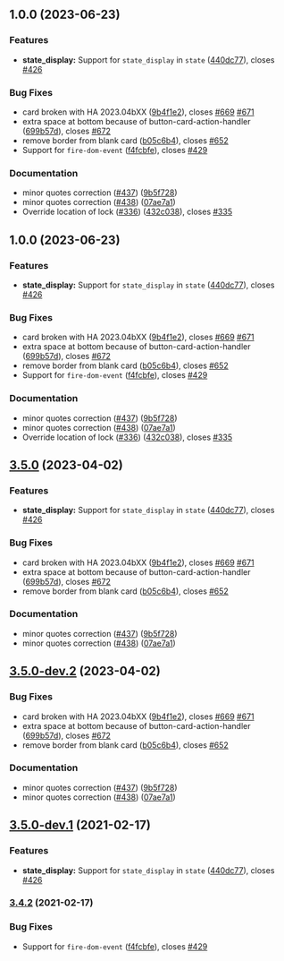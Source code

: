 ## 1.0.0 (2023-06-23)


### Features

* **state_display:** Support for `state_display` in `state` ([440dc77](https://github.com/Dehumanizer77/button-card/commit/440dc77e7e94ee2db2166be5612419426fcf3582)), closes [#426](https://github.com/Dehumanizer77/button-card/issues/426)


### Bug Fixes

* card broken with HA 2023.04bXX ([9b4f1e2](https://github.com/Dehumanizer77/button-card/commit/9b4f1e23be55a11e7c520e49cbd366380cdba23e)), closes [#669](https://github.com/Dehumanizer77/button-card/issues/669) [#671](https://github.com/Dehumanizer77/button-card/issues/671)
* extra space at bottom because of button-card-action-handler ([699b57d](https://github.com/Dehumanizer77/button-card/commit/699b57d5fce3cd9f9d26b9e1b23fa086239f9f89)), closes [#672](https://github.com/Dehumanizer77/button-card/issues/672)
* remove border from blank card ([b05c6b4](https://github.com/Dehumanizer77/button-card/commit/b05c6b470b70f1b6e3a4383d561eb17ca8557e14)), closes [#652](https://github.com/Dehumanizer77/button-card/issues/652)
* Support for `fire-dom-event` ([f4fcbfe](https://github.com/Dehumanizer77/button-card/commit/f4fcbfe2ee7e5a9f1ca7a550c77767e921e7b802)), closes [#429](https://github.com/Dehumanizer77/button-card/issues/429)


### Documentation

* minor quotes correction ([#437](https://github.com/Dehumanizer77/button-card/issues/437)) ([9b5f728](https://github.com/Dehumanizer77/button-card/commit/9b5f728905692649d50f291e738e807e3f5ac36e))
* minor quotes correction ([#438](https://github.com/Dehumanizer77/button-card/issues/438)) ([07ae7a1](https://github.com/Dehumanizer77/button-card/commit/07ae7a129384da329b6f9cb7af62b78e3c34f16a))
* Override location of lock ([#336](https://github.com/Dehumanizer77/button-card/issues/336)) ([432c038](https://github.com/Dehumanizer77/button-card/commit/432c038daf1b933a6413bbe2bab8dc1365a7dd1f)), closes [#335](https://github.com/Dehumanizer77/button-card/issues/335)

## 1.0.0 (2023-06-23)


### Features

* **state_display:** Support for `state_display` in `state` ([440dc77](https://github.com/Dehumanizer77/button-card/commit/440dc77e7e94ee2db2166be5612419426fcf3582)), closes [#426](https://github.com/Dehumanizer77/button-card/issues/426)


### Bug Fixes

* card broken with HA 2023.04bXX ([9b4f1e2](https://github.com/Dehumanizer77/button-card/commit/9b4f1e23be55a11e7c520e49cbd366380cdba23e)), closes [#669](https://github.com/Dehumanizer77/button-card/issues/669) [#671](https://github.com/Dehumanizer77/button-card/issues/671)
* extra space at bottom because of button-card-action-handler ([699b57d](https://github.com/Dehumanizer77/button-card/commit/699b57d5fce3cd9f9d26b9e1b23fa086239f9f89)), closes [#672](https://github.com/Dehumanizer77/button-card/issues/672)
* remove border from blank card ([b05c6b4](https://github.com/Dehumanizer77/button-card/commit/b05c6b470b70f1b6e3a4383d561eb17ca8557e14)), closes [#652](https://github.com/Dehumanizer77/button-card/issues/652)
* Support for `fire-dom-event` ([f4fcbfe](https://github.com/Dehumanizer77/button-card/commit/f4fcbfe2ee7e5a9f1ca7a550c77767e921e7b802)), closes [#429](https://github.com/Dehumanizer77/button-card/issues/429)


### Documentation

* minor quotes correction ([#437](https://github.com/Dehumanizer77/button-card/issues/437)) ([9b5f728](https://github.com/Dehumanizer77/button-card/commit/9b5f728905692649d50f291e738e807e3f5ac36e))
* minor quotes correction ([#438](https://github.com/Dehumanizer77/button-card/issues/438)) ([07ae7a1](https://github.com/Dehumanizer77/button-card/commit/07ae7a129384da329b6f9cb7af62b78e3c34f16a))
* Override location of lock ([#336](https://github.com/Dehumanizer77/button-card/issues/336)) ([432c038](https://github.com/Dehumanizer77/button-card/commit/432c038daf1b933a6413bbe2bab8dc1365a7dd1f)), closes [#335](https://github.com/Dehumanizer77/button-card/issues/335)

## [3.5.0](https://github.com/custom-cards/button-card/compare/v3.4.2...v3.5.0) (2023-04-02)


### Features

* **state_display:** Support for `state_display` in `state` ([440dc77](https://github.com/custom-cards/button-card/commit/440dc77e7e94ee2db2166be5612419426fcf3582)), closes [#426](https://github.com/custom-cards/button-card/issues/426)


### Bug Fixes

* card broken with HA 2023.04bXX ([9b4f1e2](https://github.com/custom-cards/button-card/commit/9b4f1e23be55a11e7c520e49cbd366380cdba23e)), closes [#669](https://github.com/custom-cards/button-card/issues/669) [#671](https://github.com/custom-cards/button-card/issues/671)
* extra space at bottom because of button-card-action-handler ([699b57d](https://github.com/custom-cards/button-card/commit/699b57d5fce3cd9f9d26b9e1b23fa086239f9f89)), closes [#672](https://github.com/custom-cards/button-card/issues/672)
* remove border from blank card ([b05c6b4](https://github.com/custom-cards/button-card/commit/b05c6b470b70f1b6e3a4383d561eb17ca8557e14)), closes [#652](https://github.com/custom-cards/button-card/issues/652)


### Documentation

* minor quotes correction ([#437](https://github.com/custom-cards/button-card/issues/437)) ([9b5f728](https://github.com/custom-cards/button-card/commit/9b5f728905692649d50f291e738e807e3f5ac36e))
* minor quotes correction ([#438](https://github.com/custom-cards/button-card/issues/438)) ([07ae7a1](https://github.com/custom-cards/button-card/commit/07ae7a129384da329b6f9cb7af62b78e3c34f16a))

## [3.5.0-dev.2](https://github.com/custom-cards/button-card/compare/v3.5.0-dev.1...v3.5.0-dev.2) (2023-04-02)


### Bug Fixes

* card broken with HA 2023.04bXX ([9b4f1e2](https://github.com/custom-cards/button-card/commit/9b4f1e23be55a11e7c520e49cbd366380cdba23e)), closes [#669](https://github.com/custom-cards/button-card/issues/669) [#671](https://github.com/custom-cards/button-card/issues/671)
* extra space at bottom because of button-card-action-handler ([699b57d](https://github.com/custom-cards/button-card/commit/699b57d5fce3cd9f9d26b9e1b23fa086239f9f89)), closes [#672](https://github.com/custom-cards/button-card/issues/672)
* remove border from blank card ([b05c6b4](https://github.com/custom-cards/button-card/commit/b05c6b470b70f1b6e3a4383d561eb17ca8557e14)), closes [#652](https://github.com/custom-cards/button-card/issues/652)


### Documentation

* minor quotes correction ([#437](https://github.com/custom-cards/button-card/issues/437)) ([9b5f728](https://github.com/custom-cards/button-card/commit/9b5f728905692649d50f291e738e807e3f5ac36e))
* minor quotes correction ([#438](https://github.com/custom-cards/button-card/issues/438)) ([07ae7a1](https://github.com/custom-cards/button-card/commit/07ae7a129384da329b6f9cb7af62b78e3c34f16a))

## [3.5.0-dev.1](https://github.com/custom-cards/button-card/compare/v3.4.2...v3.5.0-dev.1) (2021-02-17)


### Features

* **state_display:** Support for `state_display` in `state` ([440dc77](https://github.com/custom-cards/button-card/commit/440dc77e7e94ee2db2166be5612419426fcf3582)), closes [#426](https://github.com/custom-cards/button-card/issues/426)

### [3.4.2](https://github.com/custom-cards/button-card/compare/v3.4.1...v3.4.2) (2021-02-17)


### Bug Fixes

* Support for `fire-dom-event` ([f4fcbfe](https://github.com/custom-cards/button-card/commit/f4fcbfe2ee7e5a9f1ca7a550c77767e921e7b802)), closes [#429](https://github.com/custom-cards/button-card/issues/429)

